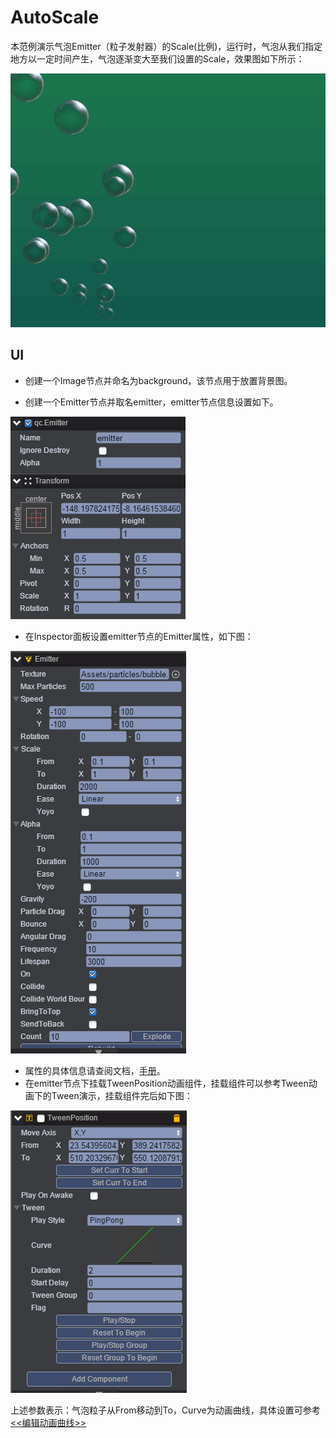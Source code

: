 # AutoScale
本范例演示气泡Emitter（粒子发射器）的Scale(比例)，运行时，气泡从我们指定地方以一定时间产生，气泡逐渐变大至我们设置的Scale，效果图如下所示：<br>   

![.gif](images/show.gif)  

## UI
* 创建一个Image节点并命名为background，该节点用于放置背景图。<br>    

* 创建一个Emitter节点并取名emitter，emitter节点信息设置如下。<br>   

![.png](images/emitter.png)
* 在Inspector面板设置emitter节点的Emitter属性，如下图：<br>

![.png](images/emitter1.png)

* 属性的具体信息请查阅文档，[手册](http://docs.zuoyouxi.com/api/gameobject/CEmitter.html)。<br>
* 在emitter节点下挂载TweenPosition动画组件，挂载组件可以参考Tween动画下的Tween演示，挂载组件完后如下图：<br>

![.png](images/component.png)

上述参数表示：气泡粒子从From移动到To，Curve为动画曲线，具体设置可参考[<<编辑动画曲线>>](http://docs.zuoyouxi.com/manual/Tween/index.html)